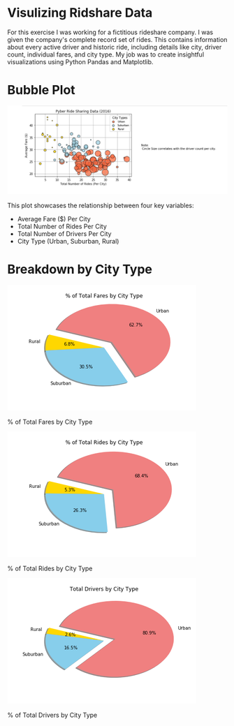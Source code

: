 # Visulizing Ridshare Data

For this exercise I was working for a fictitious rideshare company. I was given the company's complete record set of rides. This contains information about every active driver and historic ride, including details like city, driver count, individual fares, and city type. My job was to create insightful visualizations using Python Pandas and Matplotlib.

# Bubble Plot

![Ride](Images/scatter_by_city_types.png)

This plot showcases the relationship between four key variables:

- Average Fare ($) Per City
- Total Number of Rides Per City
- Total Number of Drivers Per City
- City Type (Urban, Suburban, Rural)

# Breakdown by City Type

![Ride](Images/pie_fares_by_type.png)

% of Total Fares by City Type

![Ride](Images/pie_rides_by_type.png)

% of Total Rides by City Type

![Ride](Images/pie_drivers_by_type.png)

% of Total Drivers by City Type



